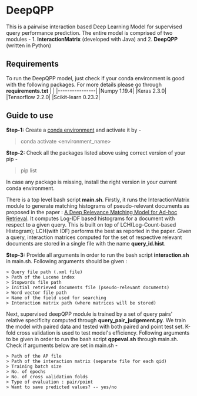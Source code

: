 ﻿# DeepQPP
This is a pairwise interaction based Deep Learning Model for supervised query performance prediction. The entire model is comprised of two modules - 1. **InteractionMatrix** (developed with Java) and 2. **DeepQPP** (written in Python) 

## Requirements
To run the DeepQPP model, just check if your conda environment is good with the following packages. For more details please go through **requirements.txt**
|                |
|----------------|
|Numpy 1.19.4|
|Keras 2.3.0|
|Tensorflow 2.2.0|
|Scikit-learn 0.23.2|

## Guide to use
**Step-1:** Create a [conda environment](https://phoenixnap.com/kb/how-to-install-anaconda-ubuntu-18-04-or-20-04) and activate it by - 
> conda activate <environment_name>

**Step-2:** Check all the packages listed above using correct version of your pip -
> pip list

In case any package is missing, install the right version in your current conda environment.

There is a top level bash script **main.sh**. Firstly, it runs the InteractionMatrix module to generate matching histograms of pseudo-relevant documents as proposed in the paper : [A Deep Relevance Matching Model for Ad-hoc Retrieval](https://dl.acm.org/doi/10.1145/2983323.2983769). It computes Log-IDF based histograms for a document with respect to a given query. This is built on top of LCH(Log-Count-based Histogram); LCH(with IDF) performs the best as reported in the paper. Given a query, interaction matrices computed for the set of respective relevant documents are stored in a single file with the name **query_id.hist**.

**Step-3:** Provide all arguments in order to run the bash script **interaction.sh** in main.sh. Following arguments should be given :
``````````````````````````````````````````````````````````````````````````````````````````
> Query file path (.xml file)
> Path of the Lucene index
> Stopwords file path
> Initial retrieved documents file (pseudo-relevant documents)
> Word vector file path
> Name of the field used for searching
> Interaction matrix path (where matrices will be stored)
``````````````````````````````````````````````````````````````````````````````````````````

Next, supervised deepQPP module is trained by a set of query pairs' relative specificity computed through **query_pair_judgement.py**. We train the model with paired data and tested with both paired and point test set. K-fold cross validation is used to test model's efficiency. Following arguments to be given in order to run the bash script **qppeval.sh** through main.sh. Check if arguments below are set in main.sh -
``````````````````````````````````````````````````````````````````````````````````````````
> Path of the AP file
> Path of the interaction matrix (separate file for each qid)
> Training batch size
> No. of epochs
> No. of cross validation folds
> Type of evaluation : pair/point
> Want to save predicted values? -- yes/no
``````````````````````````````````````````````````````````````````````````````````````````



